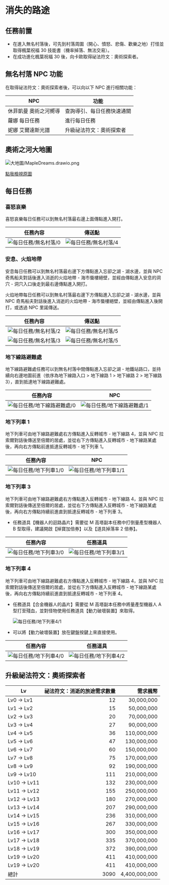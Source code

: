 # 消失的路途

## 任務前置

- 在進入無名村落後，可先到村落周圍（開心、憤怒、悲傷、歡樂之地）打怪並取得楓葉祝福 30 技能書（機率掉落、無法交易）。
- 在成功進化楓葉祝福 30 後，向卡歐取得祕法符文：奧術探索者。

## 無名村落 NPC 功能

在取得祕法符文：奧術探索者後，可以向以下 NPC 進行相關功能：

| NPC                | 功能                    |
|--------------------|------------------------|
| 休菲凱曼 奧術之河嚮導 | 查詢導引、每日任務快速通關 |
| 蘿娜 每日任務        | 進行每日任務             |
| 妮娜 艾爾達斯光譜    | 升級祕法符文：奧術探索者   |

## 奧術之河大地圖

![大地圖/MapleDreams.drawio.png](大地圖/MapleDreams.drawio.png)

<a href="/奧術之河/消失的路途/大地圖/MapleDreams.drawio.png" target="_blank">點我檢視原圖</a>

## 每日任務

### 喜怒哀樂

喜怒哀樂每日任務可以到無名村落最右邊上面傳點進入開打。

| 任務內容                                    | 傳送點                                      |
|--------------------------------------------|--------------------------------------------|
| ![每日任務/無名村落/0](每日任務/無名村落/0.png) | ![每日任務/無名村落/4](每日任務/無名村落/3.png) |

### 安息、火焰地帶

安息每日任務可以到無名村落最右邊下方傳點進入忘卻之湖 - 湖水邊，並與 NPC 奇馬船夫對話後進入消逝的火焰地帶 - 海市蜃樓絕壁，並經由傳點進入安息的洞穴 - 洞穴入口後走到最右邊傳點進入開打。

火焰地帶每日任務可以到無名村落最右邊下方傳點進入忘卻之湖 - 湖水邊，並與 NPC 奇馬船夫對話後進入消逝的火焰地帶 - 海市蜃樓絕壁，並經由傳點進入後開打，或透過 NPC 里諾傳送。

| 任務內容                                    | 傳送點                                      |
|--------------------------------------------|--------------------------------------------|
| ![每日任務/無名村落/2](每日任務/無名村落/1.png) | ![每日任務/無名村落/5](每日任務/無名村落/4.png) |
| ![每日任務/無名村落/3](每日任務/無名村落/2.png) | ![每日任務/無名村落/5](每日任務/無名村落/4.png) |

### 地下線路避難處

地下線路避難處任務可以到無名村落中間傳點進入忘卻之湖 - 地鐵站路口，並持續向右邊地圖前進（依序為地下線路入口 > 地下線路 1 > 地下線路 2 > 地下線路 3），直到抵達地下線路避難處。

| 任務內容                                              | NPC                                                  |
|------------------------------------------------------|------------------------------------------------------|
| ![每日任務/地下線路避難處/0](每日任務/地下線路避難處/0.png) | ![每日任務/地下線路避難處/1](每日任務/地下線路避難處/1.png) |

### 地下列車 1

地下列車可由地下線路避難處右方傳點進入反轉城市 - 地下線路 4，並與 NPC 拉索爾對話後傳送至倍爾的居處，並從右下方傳點進入反轉城市 - 地下線路某處後，再向右方傳點前進抵達反轉城市 - 地下列車 1。

| 任務內容                                      | NPC                                          |
|----------------------------------------------|----------------------------------------------|
| ![每日任務/地下列車1/0](每日任務/地下列車1/0.png) | ![每日任務/地下列車1/1](每日任務/地下列車1/1.png) |

### 地下列車 3

地下列車可由地下線路避難處右方傳點進入反轉城市 - 地下線路 4，並與 NPC 拉索爾對話後傳送至倍爾的居處，並從右下方傳點進入反轉城市 - 地下線路某處後，再向右方傳點持續前進直到抵達反轉城市 - 地下列車 3。

- 任務道具【機器人的迴路晶片】需要從 M 高塔副本任務中打倒量產型機器人 B 型取得，建議開啟【掉寶加倍券】以及【道具掉落率 2 倍券】。

| 任務內容                                      | 任務道具                                      |
|----------------------------------------------|----------------------------------------------|
| ![每日任務/地下列車3/0](每日任務/地下列車3/0.png) | ![每日任務/地下列車3/1](每日任務/地下列車3/1.png) |

### 地下列車 4

地下列車可由地下線路避難處右方傳點進入反轉城市 - 地下線路 4，並與 NPC 拉索爾對話後傳送至倍爾的居處，並從右下方傳點進入反轉城市 - 地下線路某處後，再向右方傳點持續前進直到抵達反轉城市 - 地下列車 4。

- 任務道具【合金機器人的晶片】需要從 M 高塔副本任務中將量產型機器人 A 型打至殘血，並對怪物使用任務道具【動力破壞裝置】來取得。

  ![每日任務/地下列車4/1](每日任務/地下列車4/1.png)

- 可以將【動力破壞裝置】放在鍵盤按鍵上來直接使用。

| 任務內容                                      | 任務道具                                      |
|----------------------------------------------|----------------------------------------------|
| ![每日任務/地下列車4/0](每日任務/地下列車4/0.png) | ![每日任務/地下列車4/2](每日任務/地下列車4/2.png) |

## 升級祕法符文：奧術探索者

| Lv           | 祕法符文：消逝的旅途需求數量 | 需求楓幣      |
|--------------|-------------------------:|-------------:|
| Lv0  -> Lv1  | 12                       |   30,000,000 |
| Lv1  -> Lv2  | 15                       |   50,000,000 |
| Lv2  -> Lv3  | 20                       |   70,000,000 |
| Lv3  -> Lv4  | 27                       |   90,000,000 |
| Lv4  -> Lv5  | 36                       |  110,000,000 |
| Lv5  -> Lv6  | 47                       |  130,000,000 |
| Lv6  -> Lv7  | 60                       |  150,000,000 |
| Lv7  -> Lv8  | 75                       |  170,000,000 |
| Lv8  -> Lv9  | 92                       |  190,000,000 |
| Lv9  -> Lv10 | 111                      |  210,000,000 |
| Lv10 -> Lv11 | 132                      |  230,000,000 |
| Lv11 -> Lv12 | 155                      |  250,000,000 |
| Lv12 -> Lv13 | 180                      |  270,000,000 |
| Lv13 -> Lv14 | 207                      |  290,000,000 |
| Lv14 -> Lv15 | 236                      |  310,000,000 |
| Lv15 -> Lv16 | 267                      |  330,000,000 |
| Lv16 -> Lv17 | 300                      |  350,000,000 |
| Lv17 -> Lv18 | 335                      |  370,000,000 |
| Lv18 -> Lv19 | 372                      |  390,000,000 |
| Lv19 -> Lv20 | 411                      |  410,000,000 |
| Lv19 -> Lv20 | 411                      |  410,000,000 |
| 總計          | 3090                     | 4,400,000,000 |
